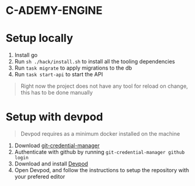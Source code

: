 # C-ADEMY-ENGINE

# Setup locally

1. Install go
2. Run `sh ./hack/install.sh` to install all the tooling dependencies
3. Run `task migrate` to apply migrations to the db
4. Run `task start-api` to start the API

> Right now the project does not have any tool for reload on change, this has to be done manually

# Setup with devpod

> Devpod requires as a minimum docker installed on the machine

1. Download [git-credential-manager](https://github.com/git-ecosystem/git-credential-manager/blob/release/docs/install.md)
2. Authenticate with github by running `git-credential-manager github login`
3. Download and install [Devpod](https://devpod.sh/docs/getting-started/install) 
4. Open Devpod, and follow the instructions to setup the repository with your prefered editor
